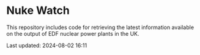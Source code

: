 # Nuke Watch

This repository includes code for retrieving the latest information available on the output of EDF nuclear power plants in the UK.

Last updated: 2024-08-02 16:11